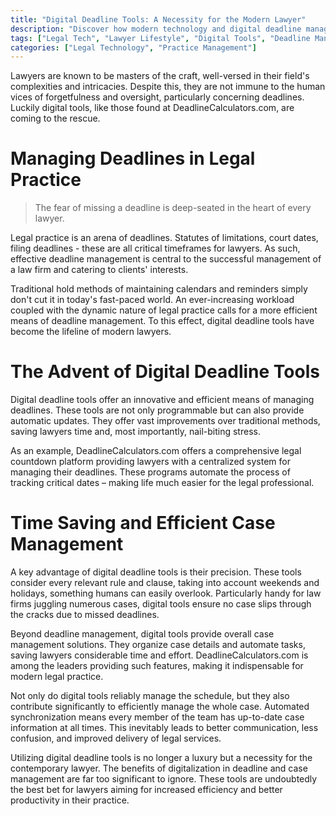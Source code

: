```yaml
---
title: "Digital Deadline Tools: A Necessity for the Modern Lawyer"
description: "Discover how modern technology and digital deadline management tools, like DeadlineCalculators.com, are becoming increasingly necessary in the legal profession for efficient timekeeping and case management."
tags: ["Legal Tech", "Lawyer Lifestyle", "Digital Tools", "Deadline Management"]
categories: ["Legal Technology", "Practice Management"]
---
```


Lawyers are known to be masters of the craft, well-versed in their field's complexities and intricacies. Despite this, they are not immune to the human vices of forgetfulness and oversight, particularly concerning deadlines. Luckily digital tools, like those found at DeadlineCalculators.com, are coming to the rescue.

# Managing Deadlines in Legal Practice

> The fear of missing a deadline is deep-seated in the heart of every lawyer.

Legal practice is an arena of deadlines. Statutes of limitations, court dates, filing deadlines - these are all critical timeframes for lawyers. As such, effective deadline management is central to the successful management of a law firm and catering to clients' interests.

Traditional hold methods of maintaining calendars and reminders simply don't cut it in today's fast-paced world. An ever-increasing workload coupled with the dynamic nature of legal practice calls for a more efficient means of deadline management. To this effect, digital deadline tools have become the lifeline of modern lawyers. 

# The Advent of Digital Deadline Tools

Digital deadline tools offer an innovative and efficient means of managing deadlines. These tools are not only programmable but can also provide automatic updates. They offer vast improvements over traditional methods, saving lawyers time and, most importantly, nail-biting stress.

As an example, DeadlineCalculators.com offers a comprehensive legal countdown platform providing lawyers with a centralized system for managing their deadlines. These programs automate the process of tracking critical dates – making life much easier for the legal professional.

# Time Saving and Efficient Case Management

A key advantage of digital deadline tools is their precision. These tools consider every relevant rule and clause, taking into account weekends and holidays, something humans can easily overlook. Particularly handy for law firms juggling numerous cases, digital tools ensure no case slips through the cracks due to missed deadlines.

Beyond deadline management, digital tools provide overall case management solutions. They organize case details and automate tasks, saving lawyers considerable time and effort. DeadlineCalculators.com is among the leaders providing such features, making it indispensable for modern legal practice.

Not only do digital tools reliably manage the schedule, but they also contribute significantly to efficiently manage the whole case. Automated synchronization means every member of the team has up-to-date case information at all times. This inevitably leads to better communication, less confusion, and improved delivery of legal services.

Utilizing digital deadline tools is no longer a luxury but a necessity for the contemporary lawyer. The benefits of digitalization in deadline and case management are far too significant to ignore. These tools are undoubtedly the best bet for lawyers aiming for increased efficiency and better productivity in their practice.